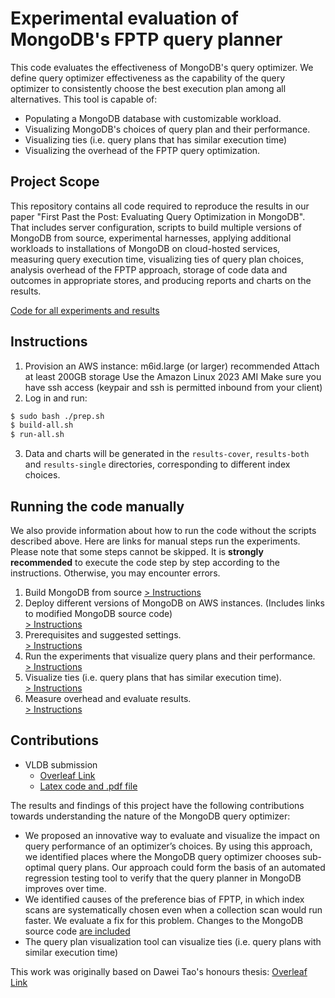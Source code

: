 Experimental evaluation of MongoDB's FPTP query planner
====

This code evaluates the effectiveness of MongoDB's query optimizer. We define query optimizer 
effectiveness as the capability of the query optimizer to consistently choose the best execution
plan among all alternatives. This tool is capable of:

* Populating a MongoDB database with customizable workload.
* Visualizing MongoDB's choices of query plan and their performance.
* Visualizing ties (i.e. query plans that has similar execution time)
* Visualizing the overhead of the FPTP query optimization.

Project Scope
----
This repository contains all code required to reproduce the results in our paper
"First Past the Post: Evaluating Query Optimization in MongoDB". That includes server configuration,
scripts to build multiple versions of MongoDB from source, experimental harnesses, applying
additional workloads to installations of MongoDB on cloud-hosted services, measuring query execution
time, visualizing ties of query plan choices, analysis overhead of the FPTP approach, storage of
code data and outcomes in appropriate stores, and producing reports and charts on the results.

[Code for all experiments and results](https://github.com/michaelcahill/mongodb-fptp-paper)

Instructions
---
1. Provision an AWS instance: m6id.large (or larger) recommended
Attach at least 200GB storage
Use the Amazon Linux 2023 AMI
Make sure you have ssh access (keypair and ssh is permitted inbound from your client)
2. Log in and run:
```sh
$ sudo bash ./prep.sh
$ build-all.sh
$ run-all.sh
```
3. Data and charts will be generated in the `results-cover`, `results-both` and `results-single`
directories, corresponding to different index choices.

Running the code manually
----

We also provide information about how to run the code without the scripts described above.  Here are
links for manual steps run the experiments. Please note that some steps cannot be skipped.  It is
**strongly recommended** to execute the code step by step according to the instructions. 
Otherwise, you may encounter errors. 

1. Build MongoDB from source
[> Instructions](./docs/building-monogdb-from-source.md)
2. Deploy different versions of MongoDB on AWS instances. (Includes links to modified MongoDB source code)\
[> Instructions](./docs/deploy-mongodb-on-aws.md)
3. Prerequisites and suggested settings.\
[> Instructions](./docs/prerequisites.md)
4. Run the experiments that visualize query plans and their performance.\
[> Instructions](./docs/run-experiment.md)
5. Visualize ties (i.e. query plans that has similar execution time).\
[> Instructions](./docs/visualize-ties.md)
6. Measure overhead and evaluate results.\
[> Instructions](./docs/visalize-overhead.md)

Contributions
----
* VLDB submission
    * [Overleaf Link](https://www.overleaf.com/project/639797b18d3baa4404d1c7c3)
    * [Latex code and .pdf file](./vldb-submission-latex)

The results and findings of this project have the following contributions towards
 understanding the nature of the MongoDB query optimizer:

* We proposed an innovative way to evaluate and visualize the impact on query performance
of an optimizer’s choices.  By using this approach, we identified places where the MongoDB 
query optimizer chooses sub-optimal query plans. Our approach could form the basis of an 
automated regression testing tool to verify that the query planner in MongoDB improves
 over time. 
* We identified causes of the preference bias of FPTP, in which index scans are systematically 
chosen even when a collection scan would run faster. We evaluate a fix for this problem.
Changes to the MongoDB source code [are included](./mongoversions)
* The query plan visualization tool can visualize ties (i.e. query plans with similar execution
time)

This work was originally based on Dawei Tao's honours thesis: 
[Overleaf Link](https://www.overleaf.com/9886178511bnfhsqfvvmfv)